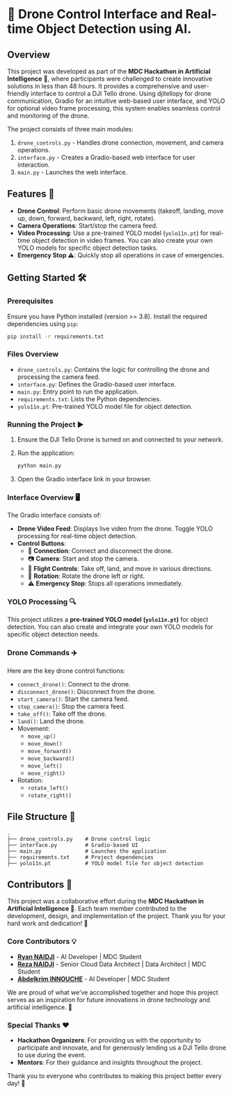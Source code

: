 
# 🚁 Drone Control Interface and Real-time Object Detection using AI.

## Overview

This project was developed as part of the **MDC Hackathon in Artificial Intelligence** 🧠, where participants were challenged to create innovative solutions in less than 48 hours. It provides a comprehensive and user-friendly interface to control a DJI Tello drone. Using djitellopy for drone communication, Gradio for an intuitive web-based user interface, and YOLO for optional video frame processing, this system enables seamless control and monitoring of the drone.


The project consists of three main modules:
1. `drone_controls.py` - Handles drone connection, movement, and camera operations.
2. `interface.py` - Creates a Gradio-based web interface for user interaction.
3. `main.py` - Launches the web interface.

## Features 🚀

- **Drone Control**: Perform basic drone movements (takeoff, landing, move up, down, forward, backward, left, right, rotate).
- **Camera Operations**: Start/stop the camera feed.
- **Video Processing**: Use a pre-trained YOLO model (`yolo11n.pt`) for real-time object detection in video frames. You can also create your own YOLO models for specific object detection tasks.
- **Emergency Stop ⚠️**: Quickly stop all operations in case of emergencies.

## Getting Started 🛠️

### Prerequisites

Ensure you have Python installed (version >= 3.8). Install the required dependencies using `pip`:

```bash
pip install -r requirements.txt
```

### Files Overview

- `drone_controls.py`: Contains the logic for controlling the drone and processing the camera feed.
- `interface.py`: Defines the Gradio-based user interface.
- `main.py`: Entry point to run the application.
- `requirements.txt`: Lists the Python dependencies.
- `yolo11n.pt`: Pre-trained YOLO model file for object detection.

### Running the Project ▶️

1. Ensure the DJI Tello Drone is turned on and connected to your network.
2. Run the application:

   ```bash
   python main.py
   ```

3. Open the Gradio interface link in your browser.

### Interface Overview 🖥️

The Gradio interface consists of:
- **Drone Video Feed**: Displays live video from the drone. Toggle YOLO processing for real-time object detection.
- **Control Buttons**:
  - 🔌 **Connection**: Connect and disconnect the drone.
  - 📷 **Camera**: Start and stop the camera.
  - 🚁 **Flight Controls**: Take off, land, and move in various directions.
  - 🔄 **Rotation**: Rotate the drone left or right.
  - ⚠️ **Emergency Stop**: Stops all operations immediately.

### YOLO Processing 🔍

This project utilizes a **pre-trained YOLO model (`yolo11n.pt`)** for object detection. You can also create and integrate your own YOLO models for specific object detection needs.

### Drone Commands ✈️

Here are the key drone control functions:

- `connect_drone()`: Connect to the drone.
- `disconnect_drone()`: Disconnect from the drone.
- `start_camera()`: Start the camera feed.
- `stop_camera()`: Stop the camera feed.
- `take_off()`: Take off the drone.
- `land()`: Land the drone.
- Movement:
  - `move_up()`
  - `move_down()`
  - `move_forward()`
  - `move_backward()`
  - `move_left()`
  - `move_right()`
- Rotation:
  - `rotate_left()`
  - `rotate_right()`

## File Structure 📂

```plaintext
.
├── drone_controls.py    # Drone control logic
├── interface.py         # Gradio-based UI
├── main.py              # Launches the application
├── requirements.txt     # Project dependencies
├── yolo11n.pt           # YOLO model file for object detection
```

## Contributors 🤝

This project was a collaborative effort during the **MDC Hackathon in Artificial Intelligence 🧠**. Each team member contributed to the development, design, and implementation of the project. Thank you for your hard work and dedication! 🎉

### Core Contributors 💡

- **[Ryan NAIDJI](https://www.linkedin.com/in/ryannaidji/)**  - AI Developer | MDC Student
- **[Reza NAIDJI](https://www.linkedin.com/in/reza-naidji/)** - Senior Cloud Data Architect | Data Architect | MDC Student
- **[Abdelkrim INNOUCHE](https://www.linkedin.com/in/abdelkriminnouche/)** - AI Developer | MDC Student


We are proud of what we’ve accomplished together and hope this project serves as an inspiration for future innovations in drone technology and artificial intelligence. 🚀

### Special Thanks ❤️

- **Hackathon Organizers**: For providing us with the opportunity to participate and innovate, and for generously lending us a DJI Tello drone to use during the event.
- **Mentors**: For their guidance and insights throughout the project.

Thank you to everyone who contributes to making this project better every day! 🌟



